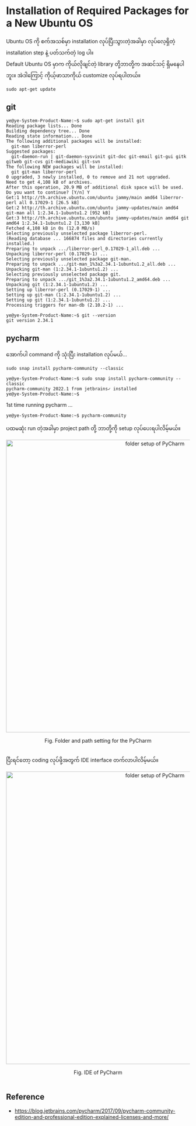 # Installation of Required Packages for a New Ubuntu OS

Ubuntu OS ကို စက်အသစ်မှာ installation လုပ်ပြီးသွားတဲ့အခါမှာ လုပ်လေ့ရှိတဲ့ installation step နဲ့ ပတ်သက်တဲ့ log ပါ။  
Default Ubuntu OS မှာက ကိုယ်လိုချင်တဲ့ library တို့ဘာတို့က အဆင်သင့် ရှိမနေပါဘူး။ အဲဒါကြောင့် ကိုယ့်ဖာသာကိုယ် customize လုပ်ရပါတယ်။  

```
sudo apt-get update  
```

## git

```
ye@ye-System-Product-Name:~$ sudo apt-get install git
Reading package lists... Done
Building dependency tree... Done
Reading state information... Done
The following additional packages will be installed:
  git-man liberror-perl
Suggested packages:
  git-daemon-run | git-daemon-sysvinit git-doc git-email git-gui gitk gitweb git-cvs git-mediawiki git-svn
The following NEW packages will be installed:
  git git-man liberror-perl
0 upgraded, 3 newly installed, 0 to remove and 21 not upgraded.
Need to get 4,108 kB of archives.
After this operation, 20.9 MB of additional disk space will be used.
Do you want to continue? [Y/n] Y
Get:1 http://th.archive.ubuntu.com/ubuntu jammy/main amd64 liberror-perl all 0.17029-1 [26.5 kB]
Get:2 http://th.archive.ubuntu.com/ubuntu jammy-updates/main amd64 git-man all 1:2.34.1-1ubuntu1.2 [952 kB]
Get:3 http://th.archive.ubuntu.com/ubuntu jammy-updates/main amd64 git amd64 1:2.34.1-1ubuntu1.2 [3,130 kB]
Fetched 4,108 kB in 0s (12.0 MB/s)
Selecting previously unselected package liberror-perl.
(Reading database ... 166874 files and directories currently installed.)
Preparing to unpack .../liberror-perl_0.17029-1_all.deb ...
Unpacking liberror-perl (0.17029-1) ...
Selecting previously unselected package git-man.
Preparing to unpack .../git-man_1%3a2.34.1-1ubuntu1.2_all.deb ...
Unpacking git-man (1:2.34.1-1ubuntu1.2) ...
Selecting previously unselected package git.
Preparing to unpack .../git_1%3a2.34.1-1ubuntu1.2_amd64.deb ...
Unpacking git (1:2.34.1-1ubuntu1.2) ...
Setting up liberror-perl (0.17029-1) ...
Setting up git-man (1:2.34.1-1ubuntu1.2) ...
Setting up git (1:2.34.1-1ubuntu1.2) ...
Processing triggers for man-db (2.10.2-1) ...
```

```
ye@ye-System-Product-Name:~$ git --version
git version 2.34.1
```

##  pycharm

အောက်ပါ command ကို သုံးပြီး installation လုပ်မယ်...  

```
sudo snap install pycharm-community --classic
```

```
ye@ye-System-Product-Name:~$ sudo snap install pycharm-community --classic
pycharm-community 2022.1 from jetbrains✓ installed
ye@ye-System-Product-Name:~$
```

1st time running pycharm ...  

```
ye@ye-System-Product-Name:~$ pycharm-community 
```

ပထမဆုံး run တဲ့အခါမှာ project path တို့ ဘာတို့ကို setup လုပ်ပေးရပါလိမ့်မယ်။  

<p align="center">
<img src="https://github.com/ye-kyaw-thu/error-overflow/blob/master/fig/pycharm-1.png" alt="folder setup of PyCharm" width="800"/> </p>  
<div align="center">
  Fig. Folder and path setting for the PyCharm <br />
</div> 

<br />

ပြီးရင်တော့ coding လုပ်ဖို့အတွက် IDE interface တက်လာပါလိမ့်မယ်။  

<p align="center">
<img src="https://github.com/ye-kyaw-thu/error-overflow/blob/master/fig/pycharm-2.png" alt="folder setup of PyCharm" width="800"/> </p>  
<div align="center">
  Fig. IDE of PyCharm <br />
</div> 

<br />

## 

## Reference

- https://blog.jetbrains.com/pycharm/2017/09/pycharm-community-edition-and-professional-edition-explained-licenses-and-more/

